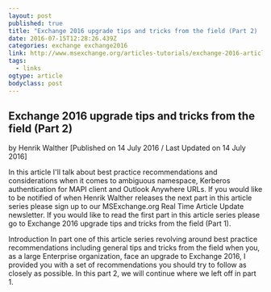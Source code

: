 ```yaml
---
layout: post
published: true
title: "Exchange 2016 upgrade tips and tricks from the field (Part 2)  :: Migration &amp; Deployment  :: Exchange 2016 Articles  :: Articles &amp; Tutorials  :: MSExchange.org" 
date: 2016-07-15T12:28:26.439Z
categories: exchange exchange2016
link: http://www.msexchange.org/articles-tutorials/exchange-2016-articles/migration-deployment/exchange-2016-upgrade-tips-and-tricks-field-part2.html
tags:
  - links
ogtype: article
bodyclass: post
---
```


## Exchange 2016 upgrade tips and tricks from the field (Part 2)
by Henrik Walther [Published on 14 July 2016 / Last Updated on 14 July 2016]  


In this article I'll talk about best practice recommendations and considerations when it comes to ambiguous namespace, Kerberos authentication for MAPI client and Outlook Anywhere URLs.
If you would like to be notified of when Henrik Walther releases the next part in this article series please sign up to our MSExchange.org Real Time Article Update newsletter.
If you would like to read the first part in this article series please go to Exchange 2016 upgrade tips and tricks from the field (Part 1).

Introduction
In part one of this article series revolving around best practice recommendations including general tips and tricks from the field when you, as a large Enterprise organization, face an upgrade to Exchange 2016, I provided you with a set of recommendations you should try to follow as closely as possible.
In this part 2, we will continue where we left off in part 1.
